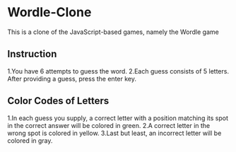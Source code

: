 # Wordle-Clone
This is a clone of the JavaScript-based games, namely the Wordle game

## Instruction
1.You have 6 attempts to guess the word.
2.Each guess consists of 5 letters. After providing a guess, press the enter key.

## Color Codes of Letters
1.In each guess you supply, a correct letter with a position matching its spot in the correct answer will be colored in green.
2.A correct letter in the wrong spot is colored in yellow.
3.Last but least, an incorrect letter will be colored in gray.
